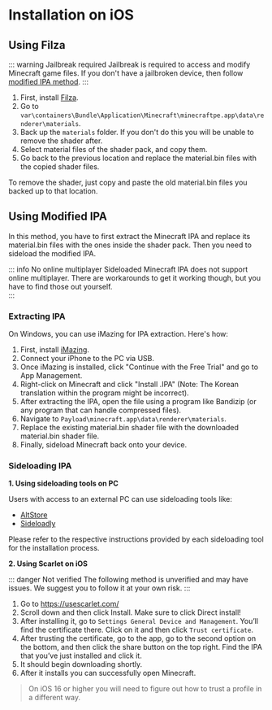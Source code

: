 # Installation on iOS

## Using Filza

::: warning Jailbreak required
Jailbreak is required to access and modify Minecraft game files. If you don't have a jailbroken device, then follow [modified IPA method](#using-modified-ipa).
:::

<YTEmbed url="https://www.youtube.com/embed/WS_xEI4xOJ4?si=rndA8K0Ss8i2Lg9I&amp;start=150" aspect="1.78"/>

1. First, install [Filza](https://filzadownload.com/). 
2. Go to `var\containers\Bundle\Application\Minecraft\minecraftpe.app\data\renderer\materials`.
3. Back up the `materials` folder. If you don't do this you will be unable to remove the shader after.
4. Select material files of the shader pack, and copy them.
5. Go back to the previous location and replace the material.bin files with the copied shader files.

To remove the shader, just copy and paste the old material.bin files you backed up to that location.

## Using Modified IPA

In this method, you have to first extract the Minecraft IPA and replace its material.bin files with the ones inside the shader pack. Then you need to sideload the modified IPA. 

::: info No online multiplayer
Sideloaded Minecraft IPA does not support online multiplayer. There are workarounds to get it working though, but you have to find those out yourself.  
:::

### Extracting IPA
On Windows, you can use iMazing for IPA extraction. Here's how:

1. First, install [iMazing](https://imazing.com/?gad=1&gclid=Cj0KCQjwoK2mBhDzARIsADGbjeoNt1rkkKWWJVaawEFnsUmV3QjthBa3UjxAL7h_cefyqWyxDuxRis8aAvGIEALw_wcB).
2. Connect your iPhone to the PC via USB.
3. Once iMazing is installed, click "Continue with the Free Trial" and go to App Management.
4. Right-click on Minecraft and click "Install .IPA" (Note: The Korean translation within the program might be incorrect).
5. After extracting the IPA, open the file using a program like Bandizip (or any program that can handle compressed files).
6. Navigate to `Payload\minecraft.app\data\renderer\materials`.
7. Replace the existing material.bin shader file with the downloaded material.bin shader file.
8. Finally, sideload Minecraft back onto your device.

### Sideloading IPA

**1. Using sideloading tools on PC**  

Users with access to an external PC can use sideloading tools like:
* [AltStore](https://altstore.io)
* [Sideloadly](https://sideloadly.io)

Please refer to the respective instructions provided by each sideloading tool for the installation process.

**2. Using Scarlet on iOS**  

::: danger Not verified
The following method is unverified and may have issues. We suggest you to follow it at your own risk.
:::

1. Go to https://usescarlet.com/
2. Scroll down and then click Install. Make sure to click Direct install!
3. After installing it, go to `Settings General Device and Management`. You’ll find the certificate there. Click on it and then click `Trust certificate`.
4. After trusting the certificate, go to the app, go to the second option on the bottom, and then click the share button on the top right. Find the IPA that you’ve just installed and click it. 
5. It should begin downloading shortly.
6. After it installs you can successfully open Minecraft.

> On iOS 16 or higher you will need to figure out how to trust a profile in a different way.
